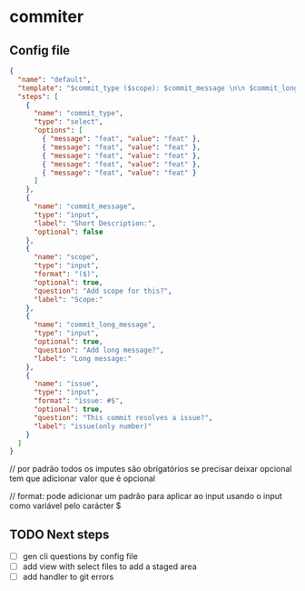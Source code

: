 # commiter

## Config file

```json
{
  "name": "default",
  "template": "$commit_type ($scope): $commit_message \n\n $commit_long_message \n\n #$issue",
  "steps": [
    {
      "name": "commit_type",
      "type": "select",
      "options": [
        { "message": "feat", "value": "feat" },
        { "message": "feat", "value": "feat" },
        { "message": "feat", "value": "feat" },
        { "message": "feat", "value": "feat" },
        { "message": "feat", "value": "feat" }
      ]
    },
    {
      "name": "commit_message",
      "type": "input",
      "label": "Short Description:",
      "optional": false
    },
    {
      "name": "scope",
      "type": "input",
      "format": "($)",
      "optional": true,
      "question": "Add scope for this?",
      "label": "Scope:"
    },
    {
      "name": "commit_long_message",
      "type": "input",
      "optional": true,
      "question": "Add long message?",
      "label": "Long message:"
    },
    {
      "name": "issue",
      "type": "input",
      "format": "issue: #$",
      "optional": true,
      "question": "This commit resolves a issue?",
      "label": "issue(only number)"
    }
  ]
}
```

// por padrão todos os imputes são obrigatórios se precisar deixar opcional tem que adicionar valor que é opcional

// format: pode adicionar um padrão para aplicar ao input usando o input como variável pelo carácter $

## TODO Next steps

- [ ] gen cli questions by config file
- [ ] add view with select files to add a staged area
- [ ] add handler to git errors
